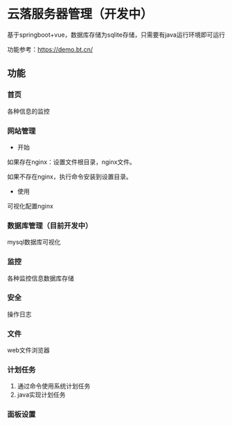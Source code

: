 # 云落服务器管理（开发中）

基于springboot+vue，数据库存储为sqlite存储，只需要有java运行环境即可运行

功能参考：<https://demo.bt.cn/>

## 功能

### 首页

各种信息的监控

### 网站管理

- 开始

如果存在nginx：设置文件根目录，nginx文件。

如果不存在nginx，执行命令安装到设置目录。

- 使用

可视化配置nginx

### 数据库管理（目前开发中）

mysql数据库可视化

### 监控

各种监控信息数据库存储

### 安全

操作日志

### 文件

web文件浏览器

### 计划任务

1. 通过命令使用系统计划任务
2. java实现计划任务

### 面板设置



